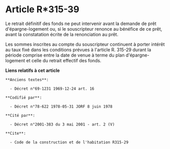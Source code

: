 # Article R*315-39

Le retrait définitif des fonds ne peut intervenir avant la demande de prêt d'épargne-logement ou, si le souscripteur renonce
au bénéfice de ce prêt, avant la constatation écrite de la renonciation au prêt.

Les sommes inscrites au compte du souscripteur continuent à porter intérêt au taux fixé dans les conditions prévues à
l'article R. 315-29 durant la période comprise entre la date de venue à terme du plan d'épargne-logement et celle du retrait
effectif des fonds.

**Liens relatifs à cet article**

	**Anciens textes**:

	  - Décret n°69-1231 1969-12-24 art. 16

	**Codifié par**:

	  - Décret n°78-622 1978-05-31 JORF 8 juin 1978

	**Cité par**:

	  - Décret n°2001-383 du 3 mai 2001 - art. 2 (V)

	**Cite**:

	  - Code de la construction et de l'habitation R315-29
